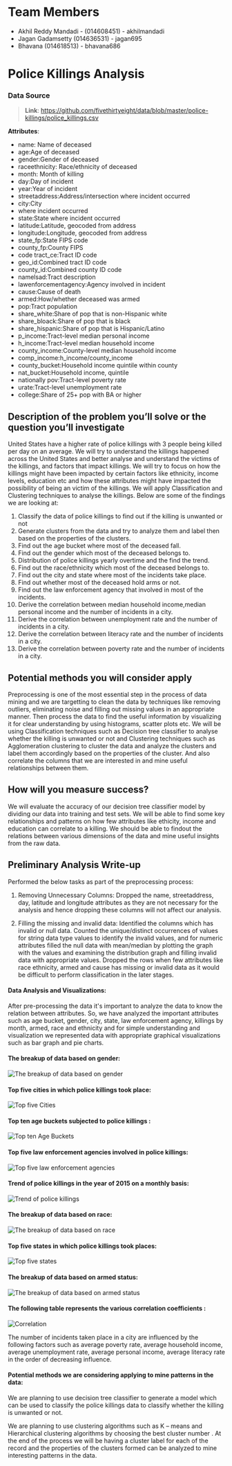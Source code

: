 

# Team Members

 - Akhil Reddy Mandadi  - (014608451) - akhilmandadi 
 - Jagan Gadamsetty (014636531) - jagan695 
 - Bhavana (014618513) - bhavana686

# Police Killings Analysis
### Data Source

> **Link**: https://github.com/fivethirtyeight/data/blob/master/police-killings/police_killings.csv

**Attributes**:

 - name: Name of deceased 
 - age:Age of deceased 
 - gender:Gender of deceased
 - raceethnicity: Race/ethnicity of deceased 
- month: Month of killing
- day:Day of incident 
- year:Year of incident
- streetaddress:Address/intersection where incident occurred 
- city:City
- where incident occurred 
- state:State where incident occurred
- latitude:Latitude, geocoded from address 
- longitude:Longitude, geocoded from address 
- state_fp:State FIPS code 
- county_fp:County FIPS
- code tract_ce:Tract ID code 
- geo_id:Combined tract ID code
- county_id:Combined county ID code 
- namelsad:Tract description
- lawenforcementagency:Agency involved in incident 
- cause:Cause of death
- armed:How/whether deceased was armed 
- pop:Tract population
- share_white:Share of pop that is non-Hispanic white
- share_bloack:Share of pop that is black 
- share_hispanic:Share of pop that is Hispanic/Latino 
- p_income:Tract-level median personal income
- h_income:Tract-level median household income
- county_income:County-level median household income
- comp_income:h_income/county_income 
- county_bucket:Household income quintile within county 
- nat_bucket:Household income, quintile
- nationally pov:Tract-level poverty rate 
- urate:Tract-level unemployment rate 
- college:Share of 25+ pop with BA or higher

## Description of the problem you’ll solve or the question you’ll investigate
United States have a higher rate of police killings with 3 people being killed per day on an average. We will try to understand the killings happened across the United States and better analyse and understand the victims of the killings, and factors that impact killings. We will try to focus on how the killings might have been impacted by certain factors like ethnicity, income levels, education etc and how these attributes might have impacted the possibility of being an victim of the killings. We will apply Classification and Clustering techniques to analyse the killings.
Below are some of the findings we are looking at:
1. Classify the data of police killings to find out if the killing is unwanted or not
2. Generate clusters from the data and try to analyze them and label then based on the properties of the clusters.
3. Find out the age bucket where most of the deceased fall.
4. Find out the gender which most of the deceased belongs to.
5. Distribution of police killings yearly overtime and the find the trend.
6. Find out the race/ethnicity which most of the deceased belongs to.
7. Find out the city and state where most of the incidents take place.
8. Find out whether most of the deceased hold arms or not.
9. Find out the law enforcement agency that involved in most of the incidents.
10. Derive the correlation between median household income,median personal income and the number of incidents in a city.
11. Derive the correlation between unemployment rate and the number of incidents in a city.
12. Derive the correlation between literacy rate and the number of incidents in a city.
13. Derive the correlation between poverty rate and the number of incidents in a city. 

## Potential methods you will consider apply
Preprocessing is one of the most essential step in the process of data mining and we are targetting to clean the data by techniques like removing outliers, eliminating noise and filling out missing values in an appropriate manner. Then process the data to find the useful information by visualizing it for clear understanding by using histograms, scatter plots etc. 
We will be using Classification techniques such as Decision tree classifier to analyse whether the killing is unwanted or not and
Clustering techniques such as Agglomeration clustering to cluster the data and analyze the clusters and label them accordingly based on the properties of the cluster.
And also correlate the columns that we are interested in and mine useful relationships between them.

## How will you measure success?

We will evaluate the accuracy of our decision tree classifier model by dividing our data into training and test sets. We will be able to find some key relationships and patterns on how few attributes like ethicity, income and education can correlate to a killing.
We should be able to findout the relations between various dimensions of the data and mine useful insights from the raw data.

## Preliminary Analysis Write-up

Performed the below tasks as part of the preprocessing process:

1. Removing Unnecessary Columns: Dropped the name, streetaddress, day, latitude and longitude attributes as they are not necessary for the analysis and hence dropping these columns will not affect our analysis.

2. Filling the missing and invalid data: Identified the columns which has invalid or null data. Counted the unique/distinct occurrences of values for string data type values to identify the invalid values, and for numeric attributes filled the null data with mean/median by plotting the graph with the values and examining the distribution graph and filling invalid data with appropriate values. Dropped the rows when few attributes like race ethnicity, armed and cause has missing or invalid data as it would be difficult to perform classification in the later stages.

 #### Data Analysis and Visualizations:

After pre-processing the data it's important to analyze the data to know the relation between attributes. So, we have analyzed the important attributes such as age bucket, gender, city, state, law enforcement agency, killings by month, armed, race and ethnicity and for simple understanding and visualization we represented data with appropriate graphical visualizations such as bar graph and pie charts.

#### The breakup of data based on gender:
![The breakup of data based on gender](/images/gender.png)
#### Top five cities in which police killings took place:
![Top five Cities](/images/city.png)
#### Top ten age buckets subjected to police killings :
![Top ten Age Buckets](/images/age.png)
#### Top five law enforcement agencies involved in police killings:
![Top five law enforcement agencies](/images/lawenforcement.png)
#### Trend of police killings in the year of 2015 on a monthly basis:
![Trend of police killings](/images/month.png)
#### The breakup of data based on race:
![The breakup of data based on race](/images/race.png)
#### Top five states in which police killings took places:
![ Top five states](/images/state.png)
#### The breakup of data based on armed status:
![The breakup of data based on armed status](/images/armed.png)
#### The following table represents the various correlation coefficients :
![Correlation](/images/correlation.PNG)

The number of incidents taken place in a city are influenced by the following factors such as average poverty rate, average household income, average unemployment rate, average personal income, average literacy rate in the order of decreasing influence.

#### Potential methods we are considering applying to mine patterns in the data:

We are planning to use decision tree classifier to generate a model which can be used to classify the police killings data to classify whether the killing is unwanted or not.

We are planning to use clustering algorithms such as K – means and Hierarchical clustering algorithms by choosing the best cluster number . At the end of the process we will be having a cluster label for each of the record and the properties of the clusters formed can be analyzed to mine interesting patterns in the data.

